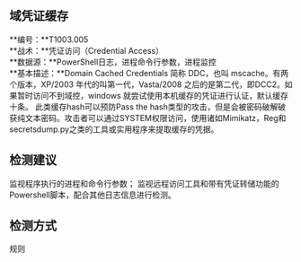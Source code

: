 ## 域凭证缓存  
**编号：**T1003.005  
**战术：**凭证访问（Credential Access）  
**数据源：**PowerShell日志，进程命令行参数，进程监控  
**基本描述：**Domain Cached Credentials 简称 DDC，也叫 mscache。有两个版本，XP/2003 年代的叫第一代，Vasta/2008 之后的是第二代，即DCC2。如果暂时访问不到域控，windows 就尝试使用本机缓存的凭证进行认证，默认缓存十条。
此类缓存hash可以预防Pass the hash类型的攻击，但是会被密码破解破获纯文本密码。攻击者可以通过SYSTEM权限访问，使用诸如Mimikatz，Reg和secretsdump.py之类的工具或实用程序来提取缓存的凭据。  
## 检测建议  
监视程序执行的进程和命令行参数；
监视远程访问工具和带有凭证转储功能的Powershell脚本，配合其他日志信息进行检测。  
## 检测方式  
规则